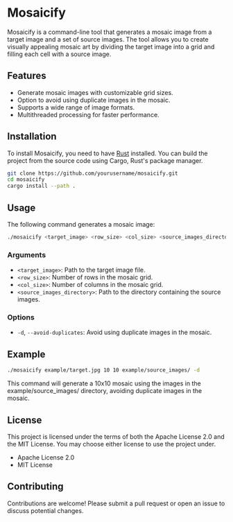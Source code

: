 # Mosaicify

Mosaicify is a command-line tool that generates a mosaic image from a target image and a set of source images. The tool allows you to create visually appealing mosaic art by dividing the target image into a grid and filling each cell with a source image.

## Features

- Generate mosaic images with customizable grid sizes.
- Option to avoid using duplicate images in the mosaic.
- Supports a wide range of image formats.
- Multithreaded processing for faster performance.

## Installation

To install Mosaicify, you need to have [Rust](https://www.rust-lang.org/tools/install) installed. You can build the project from the source code using Cargo, Rust's package manager.

```sh
git clone https://github.com/yourusername/mosaicify.git
cd mosaicify
cargo install --path .
```

## Usage

The following command generates a mosaic image:

```sh
./mosaicify <target_image> <row_size> <col_size> <source_images_directory> [OPTIONS]
```

### Arguments

- `<target_image>`: Path to the target image file.
- `<row_size>`: Number of rows in the mosaic grid.
- `<col_size>`: Number of columns in the mosaic grid.
- `<source_images_directory>`: Path to the directory containing the source images.

### Options

- `-d`, `--avoid-duplicates`: Avoid using duplicate images in the mosaic.

## Example

```sh
./mosaicify example/target.jpg 10 10 example/source_images/ -d
```

This command will generate a 10x10 mosaic using the images in the example/source_images/ directory, avoiding duplicate images in the mosaic.

## License

This project is licensed under the terms of both the Apache License 2.0 and the MIT License. You may choose either license to use the project under.

- Apache License 2.0
- MIT License

## Contributing

Contributions are welcome! Please submit a pull request or open an issue to discuss potential changes.
